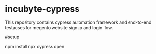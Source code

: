 # incubyte-cypress

This repository contains cypress automation framework and end-to-end testacses for megento website signup and login flow.

#setup

npm install
npx cypress open